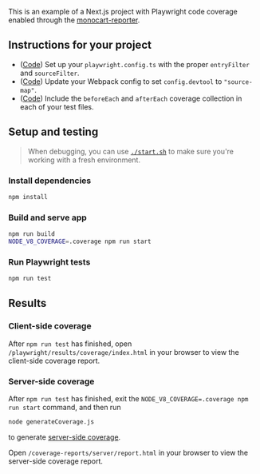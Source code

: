 This is an example of a Next.js project with Playwright code coverage enabled through the [monocart-reporter](https://github.com/cenfun/monocart-reporter).

## Instructions for your project

- ([Code](/playwright.config.ts#L13-L18)) Set up your `playwright.config.ts` with the proper `entryFilter` and `sourceFilter`.
- ([Code](/next.config.js#L3-L6)) Update your Webpack config to set `config.devtool` to `"source-map"`.
- ([Code](/tests/home.spec.ts#L4-L11)) Include the `beforeEach` and `afterEach` coverage collection in each of your test files.

## Setup and testing

> When debugging, you can use [`./start.sh`](/start.sh) to make sure you're working with a fresh environment.

### Install dependencies

```bash
npm install
```

### Build and serve app

```bash
npm run build
NODE_V8_COVERAGE=.coverage npm run start
```

### Run Playwright tests

```bash
npm run test
```

## Results

### Client-side coverage

After `npm run test` has finished, open `/playwright/results/coverage/index.html` in your browser to view the client-side coverage report.

### Server-side coverage

After `npm run test` has finished, exit the `NODE_V8_COVERAGE=.coverage npm run start` command, and then run

```bash
node generateCoverage.js
```

to generate [server-side coverage](https://github.com/cenfun/monocart-coverage-reports#nodejs-v8-coverage-report-for-server-side).

Open `/coverage-reports/server/report.html` in your browser to view the server-side coverage report.
